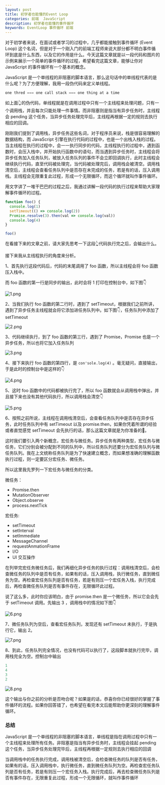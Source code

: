 ```yaml
---
layout: post
title: 初学者也能懂的Event Loop
categories: 前端  JavaScript
description: 初学者也能懂的事件循环
keywords: EventLoop 事件循环 前端
---
```


对于初学者来说，在面试或者学习的过程中，几乎都能接触到事件循环 (Event Loop) 这个名词，但是对于一个刚入门的前端工程师来说大部分都不明白事件循环到底是什么东西，以及它的作用是什么。今天这篇文章就是以一段代码和图片的示例来展示一个简单的事件循环的过程，希望看完这篇文章，能够让你对 JavaScript 的事件循环有一个基本的概念。



JavaScript 是一个单线程的非阻塞的脚本语言，那么这句话中的单线程代表的是什么呢？为了方便理解，我用一段伪代码来定义单线程。

```javascript
one thred === one call stack === one thing at a time
```

如上面👆的伪代码，单线程就是在调用过程中只有一个主线程来处理问题，只有一个调用栈，并且每次只能处理一件事情。而非阻塞则是指当有异步任务时，主线程会 pending 这个任务，当异步任务处理完毕后，主线程再根据一定的规则去执行相应的回调。



刚刚我们提到了调用栈，异步任务这些名词，对于程序员来说，栈是很容易理解的数据结构，而 JavaScript 引擎在执行代码的过程中，也是一个出栈入栈的过程。 当主线程在执行的过程中，会一一执行同步的代码，主线程执行的过程中，遇到函数时，会压入栈中，并开始执行函数中的语句，而当遇到异步任务时，主线程会将异步任务加入任务队列，被放入任务队列的事件不会立即回调执行，此时主线程会继续执行代码，直至代码被处理完，当代码被处理完后，调用栈会被清空。调用栈清空后，主线程会查看任务队列中是否存在未完成的任务，若是有的话，压入调用栈。主线程会无限重复此过程，形成一个无限循环，而这个循环就叫作事件循环。



用文字讲了一堆干巴巴的过程之后，我通过讲解一段代码的执行过程来帮助大家理解事件循环的过程。

```javascript
function foo() {
  console.log(1)
  setTimeout(() => console.log(2))
  Promise.resolve(3).then(val => console.log(val))
  console.log(4)
}

foo()
```

在看接下来的文章之前，请大家先思考一下这段👆代码执行完之后，会输出什么。



接下来我从主线程执行的角度来分析。



1、首先执行这段代码后，代码的末尾调用了 foo 函数，所以主线程会将 foo 函数压入栈中。

而 foo 函数的第一行是同步的输出，此时会将 1 打印在控制台中，如下图👇

![1.png](/assets/images/eventloop/1.png)

2、当我们执行 foo 函数的第二行时，遇到了 setTimeout，根据我们之前所讲，遇到了异步任务主线程就会将它添加进任务队列中。如下图👇，任务队列中添加了 setTimeout

![2.png](/assets/images/eventloop/2.png)

3、代码继续执行，到了 foo 函数的第三行，遇到了 Promise，Promise 也是一个异步任务，所以也将它加入任务队列

![3.png](/assets/images/eventloop/3.png)

4、接下来执行 foo 函数的第四行，是 `con'sole.log(4)` 。毫无疑问，直接输出，于是此时的控制台中是这样的👇

![4.png](/assets/images/eventloop/4.png)

5、这时 foo 函数中的代码都被执行完了，所以 foo 函数就会从调用栈中弹出，并且接下来也没有其他代码执行，所以调用栈会清空👇

![5.png](/assets/images/eventloop/5.png)

6、按照之前所说，主线程在调用栈清空后，会查看任务队列中是否存在异步任务，此时任务队列中有 setTimeout 以及 promise.then，如果你凭着所谓的经验或者直觉感觉 setTimeout 会先执行的话，那么这篇文章就是为你准备的🤣。

这时我们要引入两个新概念，宏任务与微任务。异步任务有两种类型，宏任务与微任务，它们分别会被分配到不同的队列中，所以任务队列还要分为宏任务队列与微任务队列。我在上文统称任务队列是为了快速建立概念，而如果想准确的理解函数执行过程，则一定要区分宏任务、微任务。

所以这里我先罗列一下宏任务与微任务的分类。

微任务：

- Promise.then
- MutationObserver
- Object.observe
- process.nextTick

宏任务:

- setTimeout
- setInterval
- setImmediate
- MessageChannel
- requestAnmationFrame
- I/O
- UI 交互操作

在列举完宏任务微任务后，我们再细化异步任务的执行过程：调用栈清空后，会检查微任务的队列中是否有任务，如果有的话，压入调用栈，执行微任务，直到微任务为空。再检查宏任务队列是否有任务，若是有则压一个宏任务入栈，执行完成后，再检查微任务队列是否有事件存在，无限循环此过程。

 说了这么多，此时你应该明白，由于 promise.then 是一个微任务，所以它会会先于 setTimeout 调用。先输出 3 ，调用栈中的情况如下图👇

![6.png](/assets/images/eventloop/6.png)

7、微任务队列为空后，查看宏任务队列，发现还有 setTimeout 未执行，于是执行它，输出 2。

![7.png](/assets/images/eventloop/7.png)

8、到此，任务队列完全情况，也没有代码可以执行了，这段脚本就执行完毕，调用栈完全为空。控制台中输出

```javascript
1
4
3
2
```

![8.png](/assets/images/eventloop/8.png)

这个输出与你之前的分析是否吻合呢？如果是的话，恭喜你你已经很好的掌握了事件循环的流程。如果你回答错了，也希望在看完本文后能帮助你更深刻的理解事件循环。

### 总结

JavaScript 是一个单线程的非阻塞的脚本语言，单线程是指在调用过程中只有一个主线程来处理所有任务。非阻塞是指当有异步任务时，主线程会挂起 pending 这个任务，当异步任务处理完毕后，主线程再根据一定规则去执行相应的回调

当调用栈中的任务执行完成，调用栈被清空后，会检查微任务的队列是否有任务，如果有的话，压入调用栈中，执行微任务，直到微任务队列为空。再检查宏任务队列是否有任务，若是有则压一个宏任务入栈。执行完成后，再去检查微任务队列是否有事件存在，无限重复此过程，形成一个无限循环，就叫作事件循环